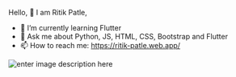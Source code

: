 Hello, 👋
       I am Ritik Patle,
- 🌱 I’m currently learning Flutter
- 💬 Ask me about Python, JS, HTML, CSS, Bootstrap and Flutter
- 📫 How to reach me: https://ritik-patle.web.app/

![enter image description here](https://github-readme-stats.vercel.app/api?username=RitikPatle&&show_icons=true&title_color=ffffff&icon_color=ffffff&text_color=4e9eff&bg_color=000018)
